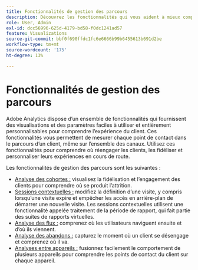 ```yaml
---
title: Fonctionnalités de gestion des parcours
description: Découvrez les fonctionnalités qui vous aident à mieux comprendre l’expérience client et le parcours client.
role: User, Admin
exl-id: dcc56996-625d-4179-bd58-f0dc1241ad57
feature: Visualizations
source-git-commit: bbf0f690ffdc1fc6e6666b99b6455613b691d2be
workflow-type: tm+mt
source-wordcount: '175'
ht-degree: 13%

---
```


# Fonctionnalités de gestion des parcours

Adobe Analytics dispose d’un ensemble de fonctionnalités qui fournissent des visualisations et des paramètres faciles à utiliser et entièrement personnalisables pour comprendre l’expérience du client. Ces fonctionnalités vous permettent de mesurer chaque point de contact dans le parcours d’un client, même sur l’ensemble des canaux. Utilisez ces fonctionnalités pour comprendre où réengager les clients, les fidéliser et personnaliser leurs expériences en cours de route.

Les fonctionnalités de gestion des parcours sont les suivantes :

* [Analyse des cohortes :](visualizations/cohort-table/cohort-analysis.md) visualisez la fidélisation et l’engagement des clients pour comprendre où se produit l’attrition.
* [Sessions contextuelles :](../../components/vrs/vrs-report-time-processing.md) modifiez la définition d’une visite, y compris lorsqu’une visite expire et empêcher les accès en arrière-plan de démarrer une nouvelle visite. Les sessions contextuelles utilisent une fonctionnalité appelée traitement de la période de rapport, qui fait partie des suites de rapports virtuelles.
* [Analyse des flux :](visualizations/c-flow/flow.md) comprenez où les utilisateurs naviguent ensuite et d’où ils viennent.
* [Analyse des abandons :](visualizations/fallout/fallout-flow.md) capturez le moment où un client se désengage et comprenez où il va.
* [Analyses entre appareils :](../../components/cda/overview.md) fusionnez facilement le comportement de plusieurs appareils pour comprendre les points de contact du client sur chaque appareil.
